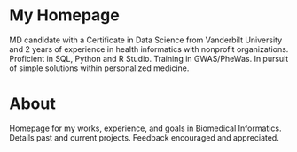 # My Homepage

MD candidate with a Certificate in Data Science from Vanderbilt University and 2 years of experience in health informatics with nonprofit organizations. Proficient in SQL, Python and R Studio. Training in GWAS/PheWas. In pursuit of simple solutions within personalized medicine.

# About

Homepage for my works, experience, and goals in Biomedical Informatics. Details past and current projects. Feedback encouraged and appreciated. 
